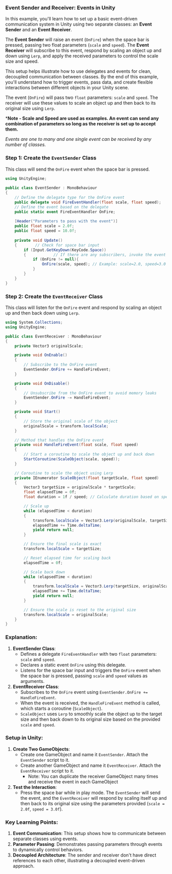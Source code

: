 ### Event Sender and Receiver: Events in Unity

In this example, you'll learn how to set up a basic event-driven communication system in Unity using two separate classes: an **Event Sender** and an **Event Receiver**.

The **Event Sender** will raise an event (`OnFire`) when the space bar is pressed, passing two float parameters (`scale` and `speed`). The **Event Receiver** will subscribe to this event, respond by scaling an object up and down using `Lerp`, and apply the received parameters to control the scale size and speed.

This setup helps illustrate how to use delegates and events for clean, decoupled communication between classes. By the end of this example, you'll understand how to trigger events, pass data, and create flexible interactions between different objects in your Unity scene.

The event (`OnFire`) will pass two `float` parameters: `scale` and `speed`. The receiver will use these values to scale an object up and then back to its original size using `Lerp`.

\***Note - Scale and Speed are used as examples. An event can send any combination of parameters so long as the receiver is set up to accept them.**

*Events are one to many and one single event can be received by any number of classes.*

### Step 1: Create the `EventSender` Class

This class will send the `OnFire` event when the space bar is pressed.

``` csharp
using UnityEngine;  
  
public class EventSender : MonoBehaviour  
{  
    // Define the delegate type for the OnFire event  
    public delegate void FireEventHandler(float scale, float speed);  
    // Define the event based on the delegate  
    public static event FireEventHandler OnFire;  
  
    [Header("Parameters to pass with the event")]  
    public float scale = 2.0f;  
    public float speed = 10.0f;  
    
    private void Update()  
    {        // Check for space bar input  
        if (Input.GetKeyDown(KeyCode.Space))  
        {            // If there are any subscribers, invoke the event and pass parameters  
            if (OnFire != null){  
                OnFire(scale, speed); // Example: scale=2.0, speed=3.0  
            }  
        }    
    }     
}
```

### Step 2: Create the `EventReceiver` Class

This class will listen for the `OnFire` event and respond by scaling an object up and then back down using `Lerp`.

``` csharp
using System.Collections;
using UnityEngine;

public class EventReceiver : MonoBehaviour
{
    private Vector3 originalScale;

    private void OnEnable()
    {
        // Subscribe to the OnFire event
        EventSender.OnFire += HandleFireEvent;
    }

    private void OnDisable()
    {
        // Unsubscribe from the OnFire event to avoid memory leaks
        EventSender.OnFire -= HandleFireEvent;
    }

    private void Start()
    {
        // Store the original scale of the object
        originalScale = transform.localScale;
    }

    // Method that handles the OnFire event
    private void HandleFireEvent(float scale, float speed)
    {
        // Start a coroutine to scale the object up and back down
        StartCoroutine(ScaleObject(scale, speed));
    }

    // Coroutine to scale the object using Lerp
    private IEnumerator ScaleObject(float targetScale, float speed)
    {
        Vector3 targetSize = originalScale * targetScale;
        float elapsedTime = 0f;
        float duration = 1f / speed; // Calculate duration based on speed

        // Scale up
        while (elapsedTime < duration)
        {
            transform.localScale = Vector3.Lerp(originalScale, targetSize, elapsedTime / duration);
            elapsedTime += Time.deltaTime;
            yield return null;
        }

        // Ensure the final scale is exact
        transform.localScale = targetSize;

        // Reset elapsed time for scaling back
        elapsedTime = 0f;

        // Scale back down
        while (elapsedTime < duration)
        {
            transform.localScale = Vector3.Lerp(targetSize, originalScale, elapsedTime / duration);
            elapsedTime += Time.deltaTime;
            yield return null;
        }

        // Ensure the scale is reset to the original size
        transform.localScale = originalScale;
    }
}
```

### Explanation:

1.  **EventSender Class**:
    - Defines a delegate `FireEventHandler` with two `float` parameters: `scale` and `speed`.
    - Declares a static event `OnFire` using this delegate.
    - Listens for the space bar input and triggers the `OnFire` event when the space bar is pressed, passing `scale` and `speed` values as arguments.
2.  **EventReceiver Class**:
    - Subscribes to the `OnFire` event using `EventSender.OnFire += HandleFireEvent`.
    - When the event is received, the `HandleFireEvent` method is called, which starts a coroutine (`ScaleObject`).
    - `ScaleObject` uses `Lerp` to smoothly scale the object up to the target size and then back down to its original size based on the provided `scale` and `speed`.

### Setup in Unity:

1.  **Create Two GameObjects**:
    - Create one GameObject and name it `EventSender`. Attach the `EventSender` script to it.
    - Create another GameObject and name it `EventReceiver`. Attach the `EventReceiver` script to it.
      - Note: You can duplicate the receiver GameObject many times and receive the event in each GameObject
2.  **Test the Interaction**:
    - Press the space bar while in play mode. The `EventSender` will send the event, and the `EventReceiver` will respond by scaling itself up and then back to its original size using the parameters provided (`scale = 2.0f`, `speed = 3.0f`).

### Key Learning Points:

1.  **Event Communication**: This setup shows how to communicate between separate classes using events.
2.  **Parameter Passing**: Demonstrates passing parameters through events to dynamically control behaviors.
3.  **Decoupled Architecture**: The sender and receiver don't have direct references to each other, illustrating a decoupled event-driven approach.
